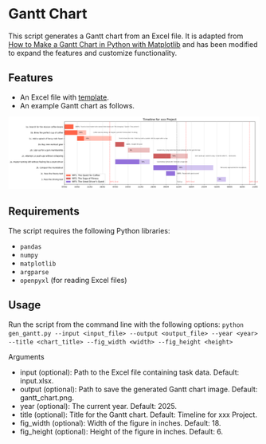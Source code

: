# Gantt Chart

This script generates a Gantt chart from an Excel file. It is adapted from [How to Make a Gantt Chart in Python with Matplotlib](https://www.datacamp.com/tutorial/how-to-make-gantt-chart-in-python-matplotlib) and has been modified to expand the features and customize functionality.

## Features

- An Excel file with [template](/plan.xlsx).
- An example Gantt chart as follows.

![Alt text](/gantt_chart.png)

## Requirements

The script requires the following Python libraries:

- `pandas`
- `numpy`
- `matplotlib`
- `argparse`
- `openpyxl` (for reading Excel files)

## Usage

Run the script from the command line with the following options:
`python gen_gantt.py --input <input_file> --output <output_file> --year <year> --title <chart_title> --fig_width <width> --fig_height <height>`

Arguments
- input (optional): Path to the Excel file containing task data. Default: input.xlsx.
- output (optional): Path to save the generated Gantt chart image. Default: gantt_chart.png.
- year (optional): The current year. Default: 2025.
- title (optional): Title for the Gantt chart. Default: Timeline for xxx Project.
- fig_width (optional): Width of the figure in inches. Default: 18.
- fig_height (optional): Height of the figure in inches. Default: 6.


